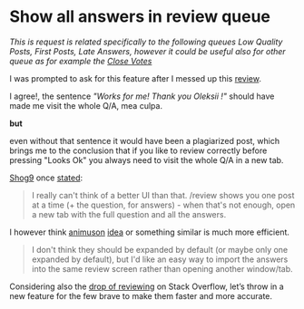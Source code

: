 # Show all answers in review queue

*This is request is related specifically to the following queues Low Quality Posts, First Posts, Late Answers, however it could be useful also for other queue as for example the [Close Votes](https://meta.stackexchange.com/questions/172931/please-put-answers-underneath-questions-in-close-review-queue)*

I was prompted to ask for this feature after I messed up this [review](https://meta.stackoverflow.com/questions/352198/). 

I agree!, the sentence *"Works for me! Thank you Oleksii !"* should have made me visit the whole Q/A, mea culpa.

**but**

even without that sentence it would have been a plagiarized post, which brings me to the conclusion that if you like to review correctly before pressing "Looks Ok" you always need to visit the whole Q/A in a new tab.

[Shog9](https://meta.stackexchange.com/users/811/shog9) once [stated](https://meta.stackexchange.com/a/153002/320339):

> I really can't think of a better UI than that. /review shows you one post at a time (+ the question, for answers) - when that's not enough, open a new tab with the full question and all the answers.

I however think [animuson](https://meta.stackexchange.com/users/141525/animuson) [idea](https://meta.stackexchange.com/questions/172931/please-put-answers-underneath-questions-in-close-review-queue#comment513749_172931) or something similar is much more efficient.

> I don't think they should be expanded by default (or maybe only one expanded by default), but I'd like an easy way to import the answers into the same review screen rather than opening another window/tab.

Considering also the [drop of reviewing](https://meta.stackoverflow.com/a/349125/5292302) on Stack Overflow, let’s throw in a new feature for the few brave to make them faster and more accurate.
